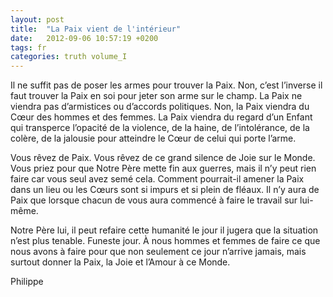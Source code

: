 ```yaml
---
layout: post
title:  "La Paix vient de l'intérieur"
date:   2012-09-06 10:57:19 +0200
tags: fr
categories: truth volume_I
---
```

Il ne suffit pas de poser les armes pour trouver la Paix. Non, c’est l’inverse il faut trouver la Paix en soi pour jeter son arme sur le champ. La Paix ne viendra pas d’armistices ou d’accords politiques. Non, la Paix viendra du Cœur des hommes et des femmes. La Paix viendra du regard d’un Enfant qui transperce l’opacité de la violence, de la haine, de l’intolérance, de la colère, de la jalousie pour atteindre le Cœur de celui qui porte l’arme.

Vous rêvez de Paix. Vous rêvez de ce grand silence de Joie sur le Monde. Vous priez pour que Notre Père mette fin aux guerres, mais il n’y peut rien faire car vous seul avez semé cela. Comment pourrait-il amener la Paix dans un lieu ou les Cœurs sont si impurs et si plein de fléaux. Il n’y aura de Paix que lorsque chacun de vous aura commencé à faire le travail sur lui-même.

Notre Père lui, il peut refaire cette humanité le jour il jugera que la situation n’est plus tenable. Funeste jour. À nous hommes et femmes de faire ce que nous avons à faire pour que non seulement ce jour n’arrive jamais, mais surtout donner la Paix, la Joie et l’Amour à ce Monde.

Philippe